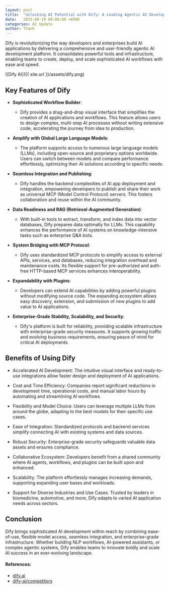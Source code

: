 ```yaml
---
layout: post
title:  "Unlocking AI Potential with Dify: A Leading Agentic AI Development Platform"
date:   2025-08-19 00:00:00 +0900
categories: AI Update
author: Thanh
---
```


Dify is revolutionizing the way developers and enterprises build AI applications by delivering a comprehensive and user-friendly agentic AI development platform. It consolidates powerful tools and infrastructure, enabling teams to create, deploy, and scale sophisticated AI workflows with ease and speed.


![Dify AI]({{ site.url }}/assets/dify.png)

## **Key Features of Dify**

- **Sophisticated Workflow Builder**: 

    - Dify provides a drag-and-drop visual interface that simplifies the creation of AI applications and workflows. This feature allows users to design complex, multi-step AI processes without writing extensive code, accelerating the journey from idea to production.


- **Amplify with Global Large Language Models**: 

    - The platform supports access to numerous large language models (LLMs), including open-source and proprietary options worldwide. Users can switch between models and compare performance effortlessly, optimizing their AI solutions according to specific needs.


- **Seamless Integration and Publishing**:

    - Dify handles the backend complexities of AI app deployment and integration, empowering developers to publish and share their work as universal MCP (Model Control Protocol) servers. This fosters collaboration and reuse within the AI community.


- **Data Readiness and RAG (Retrieval-Augmented Generation)**:

    - With built-in tools to extract, transform, and index data into vector databases, Dify prepares data optimally for LLMs. This capability enhances the performance of AI systems on knowledge-intensive tasks such as enterprise Q&A bots.


- **System Bridging with MCP Protocol**:

    - Dify uses standardized MCP protocols to simplify access to external APIs, services, and databases, reducing integration overhead and maintenance costs. Its flexible support for pre-authorized and auth-free HTTP-based MCP services enhances interoperability.


- **Expandability with Plugins**:

    - Developers can extend AI capabilities by adding powerful plugins without modifying source code. The expanding ecosystem allows easy discovery, extension, and submission of new plugins to add value to AI applications.


- **Enterprise-Grade Stability, Scalability, and Security**:

    - Dify's platform is built for reliability, providing scalable infrastructure with enterprise-grade security measures. It supports growing traffic and evolving business requirements, ensuring peace of mind for critical AI deployments.


## **Benefits of Using Dify**


- Accelerated AI Development: The intuitive visual interface and ready-to-use integrations allow faster design and deployment of AI applications.

- Cost and Time Efficiency: Companies report significant reductions in development time, operational costs, and manual labor hours by automating and streamlining AI workflows.

- Flexibility and Model Choice: Users can leverage multiple LLMs from around the globe, adapting to the best models for their specific use cases.

- Ease of Integration: Standardized protocols and backend services simplify connecting AI with existing systems and data sources.

- Robust Security: Enterprise-grade security safeguards valuable data assets and ensures compliance.

- Collaborative Ecosystem: Developers benefit from a shared community where AI agents, workflows, and plugins can be built upon and enhanced.

- Scalability: The platform effortlessly manages increasing demands, supporting expanding user bases and workloads.

- Support for Diverse Industries and Use Cases: Trusted by leaders in biomedicine, automotive, and more, Dify adapts to varied AI application needs across sectors.


## **Conclusion**

Dify brings sophisticated AI development within reach by combining ease-of-use, flexible model access, seamless integration, and enterprise-grade infrastructure. Whether building NLP workflows, AI-powered assistants, or complex agentic systems, Dify enables teams to innovate boldly and scale AI success in an ever-evolving landscape.


#### References:
- [dify.ai](https://dify.ai/)
- [dify-ai/competitors](https://www.g2.com/products/dify-ai/competitors/alternatives)
